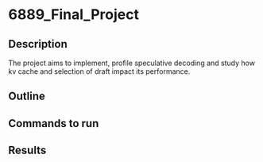 # 6889_Final_Project

## Description

The project aims to implement, profile speculative decoding and study how kv cache and selection of draft impact its performance.
## Outline


## Commands to run


## Results

